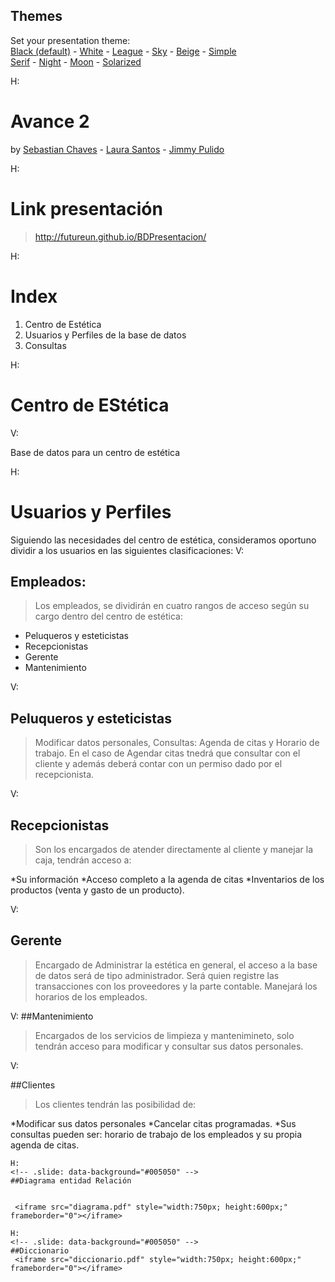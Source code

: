 <section id="themes">
	<h2>Themes</h2>
		<p>
			Set your presentation theme: <br>
			<!-- Hacks to swap themes after the page has loaded. Not flexible and only intended for the reveal.js demo deck. -->
			<a href="#" onclick="document.getElementById('theme').setAttribute('href','css/theme/black.css'); return false;">Black (default)</a> -
			<a href="#" onclick="document.getElementById('theme').setAttribute('href','css/theme/white.css'); return false;">White</a> -
			<a href="#" onclick="document.getElementById('theme').setAttribute('href','css/theme/league.css'); return false;">League</a> -
			<a href="#" onclick="document.getElementById('theme').setAttribute('href','css/theme/sky.css'); return false;">Sky</a> -
			<a href="#" onclick="document.getElementById('theme').setAttribute('href','css/theme/beige.css'); return false;">Beige</a> -
			<a href="#" onclick="document.getElementById('theme').setAttribute('href','css/theme/simple.css'); return false;">Simple</a> <br>
			<a href="#" onclick="document.getElementById('theme').setAttribute('href','css/theme/serif.css'); return false;">Serif</a> -
			<a href="#" onclick="document.getElementById('theme').setAttribute('href','css/theme/night.css'); return false;">Night</a> -
			<a href="#" onclick="document.getElementById('theme').setAttribute('href','css/theme/moon.css'); return false;">Moon</a> -
			<a href="#" onclick="document.getElementById('theme').setAttribute('href','css/theme/solarized.css'); return false;">Solarized</a>
		</p>
</section>

H:

# Avance 2 

by  [Sebastian Chaves](https://github.com/adamantwharf) - [Laura Santos](https://github.com/lsfinite) - [Jimmy Pulido](https://github.com/jiapulidoar)

H:
<!-- .slide: data-background="#ffffff" --> 
# Link presentación 
>http://futureun.github.io/BDPresentacion/

H:

# Index

<!-- .slide: data-background="#7E2121" --> 

 1. Centro de Estética <!-- .element: class="fragment" data-fragment-index="1"-->
 1. Usuarios y Perfiles de la base de datos <!-- .element: class="fragment" data-fragment-index="2"-->
 1. Consultas <!-- .element: class="fragment" data-fragment-index="3"-->
 
	
H:

# Centro de EStética
<!-- .slide: data-background="#005050" -->
V:
 

 Base de datos para un centro de estética <!-- .element: class="fragment" data-fragment-index="1"-->



H:
# Usuarios y Perfiles
<!-- .slide: data-background="#7E2121"  -->
Siguiendo las necesidades del centro de estética, consideramos oportuno dividir a los usuarios en las siguientes clasificaciones:
V:

## Empleados: 
>Los empleados, se dividirán en cuatro rangos de acceso según su cargo dentro del centro de estética:

* Peluqueros y esteticistas
* Recepcionistas 
* Gerente 
* Mantenimiento


V:
## Peluqueros y esteticistas

>Modificar datos personales, Consultas: Agenda de citas y Horario de trabajo.
En el caso de Agendar citas tnedrá que consultar con el cliente y además deberá contar con un permiso dado por el recepcionista. 

V:
## Recepcionistas
>Son los encargados de atender directamente al cliente y manejar la caja, tendrán acceso a: 

*Su información
*Acceso completo a la agenda de citas
*Inventarios de los productos (venta y gasto de un producto).

V:
## Gerente 
>Encargado de Administrar la estética en general, el acceso a la base de datos será de tipo administrador. Será quien registre las transacciones con los proveedores y la parte contable. Manejará los horarios de los empleados. 

V:
##Mantenimiento 
>Encargados de los servicios de limpieza y mantenimineto, solo tendrán acceso para modificar y consultar sus datos personales. 

V:

##Clientes

>Los clientes tendrán las posibilidad de:

*Modificar sus datos personales
*Cancelar citas programadas. 
*Sus consultas pueden ser:
	horario de trabajo de los empleados y su propia agenda de citas. 


```
H: 
<!-- .slide: data-background="#005050" -->
##Diagrama entidad Relación

 
 <iframe src="diagrama.pdf" style="width:750px; height:600px;" frameborder="0"></iframe>

H:
<!-- .slide: data-background="#005050" -->
##Diccionario
 <iframe src="diccionario.pdf" style="width:750px; height:600px;" frameborder="0"></iframe>
```
